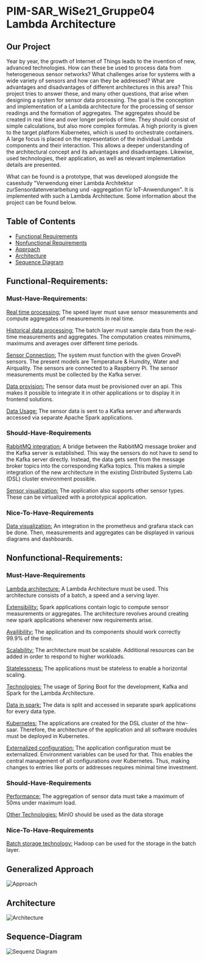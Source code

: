 # PIM-SAR_WiSe21_Gruppe04 Lambda Architecture 
## Our Project
Year by year, the growth of Internet of Things leads to the invention of new, advanced technologies. How can these be used to process data from heterogeneous sensor networks? What challenges arise for systems with a wide variety of sensors and how can they be addressed? What are advantages and disadvantages of different architectures in this area?
This project tries to answer these, and many other questions, that arise when designing a system for sensor data processing.
The goal is the conception and implementation of a Lambda architecture for the processing of sensor readings and the formation of aggregates. The aggregates should be created in real time and over longer periods of time. 
They should consist of simple calculations, but also more complex formulas. A high priority is given to the target platform Kubernetes, which is used to orchestrate containers. 
A large focus is placed on the representation of the individual Lambda components and their interaction. This allows a deeper understanding of the architectural concept and its advantages and disadvantages.
Likewise, used technologies, their application, as well as relevant implementation details are presented.

What can be found is a prototype, that was developed alongside the casestudy "Verwendung einer Lambda Architektur zurSensordatenverarbeitung und -aggregation für IoT-Anwendungen". It is implemented with such a Lambda Architecture. Some information about the project can be found below.

## Table of Contents

- [Functional Requirements](#functional-requirements)
- [Nonfunctional Requirements](#nonfunctional-requirements)
- [Approach](#Generalized-Approach)
- [Architecture](#architecture)
- [Sequence Diagram](#sequence-diagram)


## Functional-Requirements: 
### Must-Have-Requirements:
<ins>Real time processing:</ins> The speed layer must save sensor measurements and compute aggregates of measurements in real time.

<ins>Historical data processing:</ins> The batch layer must sample data from the real-time measurements and aggregates. The computation creates minimums, maximums and averages over different time periods.

<ins>Sensor Connection:</ins> The system must function with the given GrovePi sensors. The present models are Temperature & Humdity, Water and Airquality. The sensors are connected to a Raspberry Pi. The sensor measurements must be collected by the Kafka server.

<ins>Data provision:</ins> The sensor data must be provisioned over an api. This makes it possible to integrate it in other applications or to display it in frontend solutions.

<ins>Data Usage:</ins> The sensor data is sent to a Kafka server and afterwards accessed via separate Apache Spark applications.

### Should-Have-Requirements

<ins>RabbitMQ integration:</ins> A bridge between the RabbitMQ message broker and the Kafka server is established. This way the sensors do not have to send to the Kafka server directly. Instead, the data gets sent from the message broker topics into the corresponding Kafka topics. This makes a simple integration of the new architecture in the existing Distributed Systems Lab (DSL) cluster environment possible.

<ins>Sensor visualization:</ins> The application also supports other sensor types. These can be virtualized with a prototypical application.

### Nice-To-Have-Requirements

<ins>Data visualization:</ins> An integration in the prometheus and grafana stack can be done. Then, measurements and aggregates can be displayed in various diagrams and dashboards.

## Nonfunctional-Requirements:
### Must-Have-Requirements
<ins>Lambda architecture:</ins> A Lambda Architecture must be used. This architecture consists of a batch, a speed and a serving layer.

<ins>Extensibility:</ins> Spark applications contain logic to compute sensor measurements or aggregates. The architecture revolves around creating new spark applications whenever new requirements arise.

<ins>Availibility:</ins> The application and its components should work correctly 99.9% of the time.

<ins>Scalability:</ins> The architecture must be scalable. Additional resources can be added in order to respond to higher workloads.

<ins>Statelessness:</ins> The applications must be stateless to enable a horizontal scaling.

<ins>Technologies:</ins> The usage of Spring Boot for the development, Kafka and Spark for the Lambda Architecture.

<ins>Data in spark:</ins> The data is split and accessed in separate spark applications for every data type.

<ins>Kubernetes:</ins> The applications are created for the DSL cluster of the htw-saar. Therefore, the architecture of the application and all software modules must be deployed in Kubernetes.

<ins>Externalized configuration:</ins> The application configuration must be externalized. Environment variables can be used for that. This enables the central management of all configurations over Kubernetes. Thus, making changes to entries like ports or addresses requires minimal time investment.

### Should-Have-Requirements
<ins>Performance:</ins> The aggregation of sensor data must take a maximum of 50ms under maximum load.

<ins>Other Technologies:</ins> MinIO should be used as the data storage

### Nice-To-Have-Requirements
<ins>Batch storage technology:</ins> Hadoop can be used for the storage in the batch layer.

## Generalized Approach
![Approach](https://i.imgur.com/odZokS9.png)

## Architecture
![Architecture](https://i.imgur.com/GzzAQj0.png)

## Sequence-Diagram
![Sequenz Diagram](https://i.imgur.com/pjPTn5w.png)
